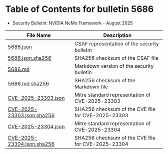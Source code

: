 # Table of Contents for bulletin 5686

 - Security Bulletin: NVIDIA NeMo Framework - August 2025

| File Name | Description |
|-----------|-------------|
| [5686.json](5686.json) | CSAF representation of the security bulletin |
| [5686.json.sha256](5686.json.sha256) | SHA256 checksum of the CSAF file |
| [5686.md](5686.md) | Markdown version of the security bulletin |
| [5686.md.sha256](5686.md.sha256) | SHA256 checksum of the Markdown file |
| [CVE-2025-23303.json](CVE-2025-23303.json) | Mitre standard representation of CVE-2025-23303 |
| [CVE-2025-23303.json.sha256](CVE-2025-23303.json.sha256) | SHA256 checksum of the CVE file for CVE-2025-23303 |
| [CVE-2025-23304.json](CVE-2025-23304.json) | Mitre standard representation of CVE-2025-23304 |
| [CVE-2025-23304.json.sha256](CVE-2025-23304.json.sha256) | SHA256 checksum of the CVE file for CVE-2025-23304 |
